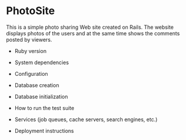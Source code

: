 # PhotoSite
This is a simple photo sharing Web site created on Rails. 
The website displays photos of the users and at the same time shows the comments posted by viewers.

* Ruby version 

* System dependencies

* Configuration

* Database creation

* Database initialization

* How to run the test suite

* Services (job queues, cache servers, search engines, etc.)

* Deployment instructions
